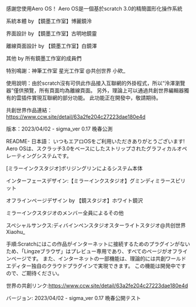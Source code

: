 感謝您使用Aero OS！ Aero OS是一個基於scratch 3.0的精簡圖形化操作系統 

系統本體 by 【鏡墨工作室】博麗鏡泠 

界面設計 by 【鏡墨工作室】古明地鏡靈 

離線頁面設計 by 【鏡墨工作室】白鏡澤 

其他 by 所有鏡墨工作室的成員們 

特別鳴謝：神筆工作室 星光工作室 @共创世界 小欸_

使用說明：由於scratch沒有可供此作品接入互聯網的外掛程式，所以“泠澤瀏覽器”僅供預覽，所有頁面均為離線頁面。 另外，理論上可以通過共創世界編輯器獨有的雲插件實現互聯網的部分功能。 此功能正在開發中，敬請期待。

共創世界作品連結：https://www.ccw.site/detail/63a2fe204c27223dae180e4d

版本：2023/04/02 - sigma_ver 0.17 晚春公測




README- 日本語：
いつもエアロOSをご利用いただきありがとうございます! Aero OSは、スクラッチ3.0をベースにしたストリップされたグラフィカルオペレーティングシステムです。 

[ミラーインクスタジオ]ボリジングリンによるシステム本体 

インターフェースデザイン:【ミラーインクスタジオ】グミンディミラースピリット 

オフラインページデザイン by 【鏡スタジオ】ホワイト鏡沢 

ミラーインクスタジオのメンバー全員によるその他 

スペシャルサンクス:ディバインペンスタジオスターライトスタジオ@共创世界 Xiaohu_

手順:Scratchにはこの作品がインターネットに接続するためのプラグインがないため、「Lingzeブラウザ」はプレビュー専用であり、すべてのページがオフラインページです。 また、インターネットの一部機能は、理論的には共創ワールドエディター独自のクラウドプラグインで実現できます。 この機能は開発中ですので、ご期待ください。

世界の共創リンク:https://www.ccw.site/detail/63a2fe204c27223dae180e4d

バージョン: 2023/04/02 - sigma_ver 0.17 晩春公開テスト
